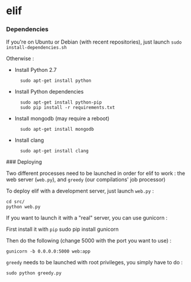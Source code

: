 # elif

### Dependencies

If you're on Ubuntu or Debian (with recent repositories), just launch ``sudo install-dependencies.sh``

Otherwise :

* Install Python 2.7

        sudo apt-get install python

* Install Python dependencies

        sudo apt-get install python-pip
        sudo pip install -r requirements.txt

* Install mongodb (may require a reboot)

        sudo apt-get install mongodb

* Install clang

        sudo apt-get install clang

### Deploying

Two different processes need to be launched in order for elif to work : the web server (``web.py``),
and ``greedy`` (our compilations' job processor)

To deploy elif with a development server, just launch ``web.py`` :

    cd src/
    python web.py

If you want to launch it with a "real" server, you can use gunicorn :

First install it with ``pip``
    sudo pip install gunicorn

Then do the following (change 5000 with the port you want to use) :

    gunicorn -b 0.0.0.0:5000 web:app

``greedy`` needs to be launched with root privileges, you simply have to do :

    sudo python greedy.py